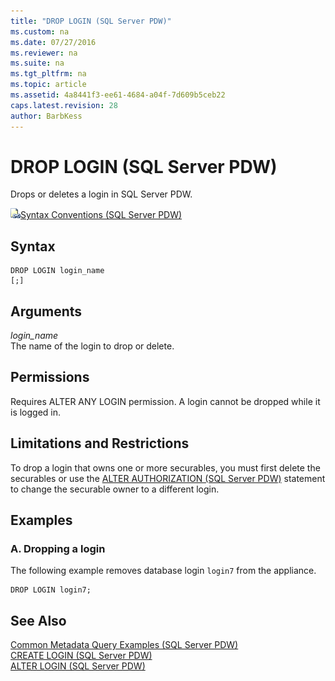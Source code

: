 ```yaml
---
title: "DROP LOGIN (SQL Server PDW)"
ms.custom: na
ms.date: 07/27/2016
ms.reviewer: na
ms.suite: na
ms.tgt_pltfrm: na
ms.topic: article
ms.assetid: 4a8441f3-ee61-4684-a04f-7d609b5ceb22
caps.latest.revision: 28
author: BarbKess
---
```

# DROP LOGIN (SQL Server PDW)
Drops or deletes a login in SQL Server PDW.  
  
![Topic link icon](../../mpp/sqlpdw/media/Topic_Link.gif "Topic_Link")[Syntax Conventions &#40;SQL Server PDW&#41;](../../mpp/sqlpdw/syntax-conventions-sql-server-pdw.md)  
  
## Syntax  
  
```  
DROP LOGIN login_name  
[;]  
```  
  
## Arguments  
*login_name*  
The name of the login to drop or delete.  
  
## Permissions  
Requires ALTER ANY LOGIN permission. A login cannot be dropped while it is logged in.  
  
## Limitations and Restrictions  
To drop a login that owns one or more securables, you must first delete the securables or use the [ALTER AUTHORIZATION &#40;SQL Server PDW&#41;](../../mpp/sqlpdw/alter-authorization-sql-server-pdw.md) statement to change the securable owner to a different login.  
  
## Examples  
  
### A. Dropping a login  
The following example removes database login `login7` from the appliance.  
  
```  
DROP LOGIN login7;  
```  
  
## See Also  
[Common Metadata Query Examples &#40;SQL Server PDW&#41;](../../mpp/sqlpdw/common-metadata-query-examples-sql-server-pdw.md)  
[CREATE LOGIN &#40;SQL Server PDW&#41;](../../mpp/sqlpdw/create-login-sql-server-pdw.md)  
[ALTER LOGIN &#40;SQL Server PDW&#41;](../../mpp/sqlpdw/alter-login-sql-server-pdw.md)  
  
